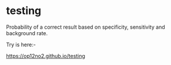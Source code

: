 # testing
Probability of a correct result based on specificity, sensitivity and background rate.

Try is here:-

https://op12no2.github.io/testing
